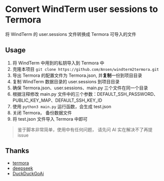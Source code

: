 #  Convert WindTerm user sessions to Termora

将 WindTerm 的 user.sessions 文件转换成 Termora 可导入的文件

## Usage

1. 将 WindTerm 中用到的私钥导入到 Termora 中
2. 克隆本项目 `git clone https://github.com/Ansen/windterm2termora.git`
2. 导出 Termora 的配置文件为 Termora.json, 并**复制**一份到项目目录
3. 复制 WindTerm 数据目录的 user.sessions 到项目目录
4. 确保 Termora.json、user.sessions、main.py 三个文件在同一个目录
5. 根据注释修改 main.py 文件中的三个参数：DEFAULT_SSH_PASSWORD、PUBLIC_KEY_MAP、DEFAULT_SSH_KEY_ID
6. 使用 `python3 main.py` 运行函数，会生成 test.json
7. 关闭 Termora， 备份数据文件
8. 将 test.json 文件导入 Termora 中即可

> 鉴于脚本非常简单，使用中有任何问题， 请先问 AI
> 实在解决不了再提 issue

## Thanks

- [termora](https://github.com/TermoraDev/termora)
- [deepseek](https://www.deepseek.com)
- [DuckDuckGoAi](https://Duck.ai)